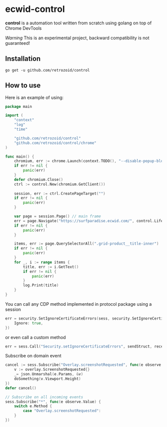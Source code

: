 # ecwid-control
**control** is a automation tool written from scratch using golang on top of Chrome DevTools

_Warning_ This is an experimental project, backward compatibility is not guaranteed!

## Installation
`go get -u github.com/retrozoid/control`

## How to use

Here is an example of using:

```go
package main

import (
	"context"
	"log"
	"time"

	"github.com/retrozoid/control"
	"github.com/retrozoid/control/chrome"
)

func main() {
	chromium, err := chrome.Launch(context.TODO(), "--disable-popup-blocking") // you can specify more startup parameters for chrome
	if err != nil {
		panic(err)
	}
	defer chromium.Close()
	ctrl := control.New(chromium.GetClient())
	
	session, err := ctrl.CreatePageTarget("")
	if err != nil {
		panic(err)
	}

	var page = session.Page() // main frame 
	err = page.Navigate("https://surfparadise.ecwid.com/", control.LifecycleIdleNetwork, time.Second*60)
	if err != nil {
		panic(err)
	}

	items, err := page.QuerySelectorAll(".grid-product__title-inner")
	if err != nil {
		panic(err)
	}
	for _, i := range items {
		title, err := i.GetText()
		if err != nil {
			panic(err)
		}
		log.Print(title)
	}
}
```

You can call any CDP method implemented in protocol package using a session
```go
err = security.SetIgnoreCertificateErrors(sess, security.SetIgnoreCertificateErrorsArgs{
    Ignore: true,
})
```

or even call a custom method
```go
err = sess.Call("Security.setIgnoreCertificateErrors", sendStruct, receiveStruct)
```

Subscribe on domain event
```go
cancel := sess.Subscribe("Overlay.screenshotRequested", func(e observe.Value) {
    v := overlay.ScreenshotRequested{}
    _= json.Unmarshal(e.Params, &v)
    doSomething(v.Viewport.Height)
})
defer cancel()

// Subscribe on all incoming events
sess.Subscribe("*", func(e observe.Value) {
    switch e.Method {
        case "Overlay.screenshotRequested":
    }
})

```
